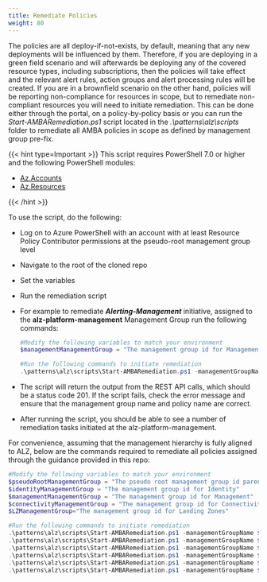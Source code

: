 ```yaml
---
title: Remediate Policies
weight: 80
---
```


The policies are all deploy-if-not-exists, by default, meaning that any new deployments will be influenced by them. Therefore, if you are deploying in a green field scenario and will afterwards be deploying any of the covered resource types, including subscriptions, then the policies will take effect and the relevant alert rules, action groups and alert processing rules will be created.
If you are in a brownfield scenario on the other hand, policies will be reporting non-compliance for resources in scope, but to remediate non-compliant resources you will need to initiate remediation. This can be done either through the portal, on a policy-by-policy basis or you can run the *Start-AMBARemediation.ps1* script located in the *.\patterns\alz\scripts* folder to remediate all AMBA policies in scope as defined by management group pre-fix.

{{< hint type=Important >}}
This script requires PowerShell 7.0 or higher and the following PowerShell modules:

- [Az.Accounts](https://www.powershellgallery.com/packages/Az.Accounts)
- [Az.Resources](https://www.powershellgallery.com/packages/Az.Resources)

{{< /hint >}}

To use the script, do the following:

- Log on to Azure PowerShell with an account with at least Resource Policy Contributor permissions at the pseudo-root management group level
- Navigate to the root of the cloned repo
- Set the variables
- Run the remediation script
- For example to remediate _**Alerting-Management**_ initiative, assigned to the **alz-platform-management** Management Group run the following commands:

  ```powershell
  #Modify the following variables to match your environment
  $managementManagementGroup = "The management group id for Management"
  ```

  ```powershell
  #Run the following commands to initiate remediation
  .\patterns\alz\scripts\Start-AMBARemediation.ps1 -managementGroupName $managementManagementGroup -policyName Alerting-Management
  ```

- The script will return the output from the REST API calls, which should be a status code 201. If the script fails, check the error message and ensure that the management group name and policy name are correct.
- After running the script, you should be able to see a number of remediation tasks initiated at the alz-platform-management.

For convenience, assuming that the management hierarchy is fully aligned to ALZ, below are the commands required to remediate all policies assigned through the guidance provided in this repo:

```powershell
#Modify the following variables to match your environment
$pseudoRootManagementGroup = "The pseudo root management group id parenting the identity, management and connectivity management groups"
$identityManagementGroup = "The management group id for Identity"
$managementManagementGroup = "The management group id for Management"
$connectivityManagementGroup = "The management group id for Connectivity"
$LZManagementGroup="The management group id for Landing Zones"
```

```powershell
#Run the following commands to initiate remediation
.\patterns\alz\scripts\Start-AMBARemediation.ps1 -managementGroupName $managementManagementGroup -policyName Alerting-Management
.\patterns\alz\scripts\Start-AMBARemediation.ps1 -managementGroupName $connectivityManagementGroup -policyName Alerting-Connectivity
.\patterns\alz\scripts\Start-AMBARemediation.ps1 -managementGroupName $identityManagementGroup -policyName Alerting-Identity
.\patterns\alz\scripts\Start-AMBARemediation.ps1 -managementGroupName $LZManagementGroup -policyName Alerting-LandingZone
.\patterns\alz\scripts\Start-AMBARemediation.ps1 -managementGroupName $pseudoRootManagementGroup -policyName Alerting-ServiceHealth
.\patterns\alz\scripts\Start-AMBARemediation.ps1 -managementGroupName $pseudoRootManagementGroup -policyName Notification-Assets
```
